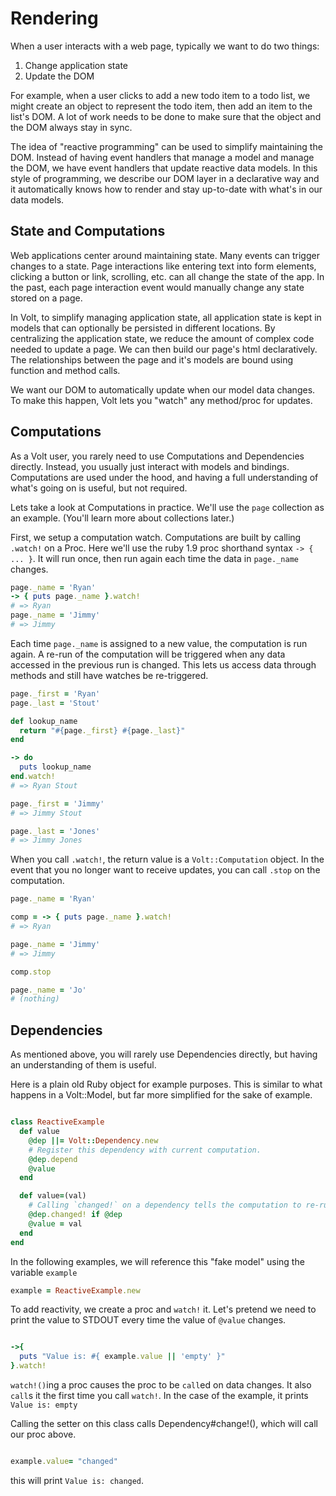 # Rendering

When a user interacts with a web page, typically we want to do two things:

1. Change application state
2. Update the DOM

For example, when a user clicks to add a new todo item to a todo list, we might create an object to represent the todo item, then add an item to the list's DOM.  A lot of work needs to be done to make sure that the object and the DOM always stay in sync.

The idea of "reactive programming" can be used to simplify maintaining the DOM.  Instead of having event handlers that manage a model and manage the DOM, we have event handlers that update reactive data models.  In this style of programming, we describe our DOM layer in a declarative way and it automatically knows how to render and stay up-to-date with what's in our data models.

## State and Computations

Web applications center around maintaining state.  Many events can trigger changes to a state.  Page interactions like entering text into form elements, clicking a button or link, scrolling, etc. can all change the state of the app.  In the past, each page interaction event would manually change any state stored on a page.

In Volt, to simplify managing application state, all application state is kept in models that can optionally be persisted in different locations.  By centralizing the application state, we reduce the amount of complex code needed to update a page.  We can then build our page's html declaratively.  The relationships between the page and it's models are bound using function and method calls.

We want our DOM to automatically update when our model data changes.  To make this happen, Volt lets you "watch" any method/proc for updates.

## Computations

As a Volt user, you rarely need to use Computations and Dependencies directly.  Instead, you usually just interact with models and bindings.  Computations are used under the hood, and having a full understanding of what's going on is useful, but not required.

Lets take a look at Computations in practice.  We'll use the ```page``` collection as an example.  (You'll learn more about collections later.)

First, we setup a computation watch.  Computations are built by calling ```.watch!``` on a Proc.  Here we'll use the ruby 1.9 proc shorthand syntax ```-> { ... }```. It will run once, then run again each time the data in ```page._name``` changes.

```ruby
page._name = 'Ryan'
-> { puts page._name }.watch!
# => Ryan
page._name = 'Jimmy'
# => Jimmy
```

Each time ```page._name``` is assigned to a new value, the computation is run again.  A re-run of the computation will be triggered when any data accessed in the previous run is changed.  This lets us access data through methods and still have watches be re-triggered.

```ruby
page._first = 'Ryan'
page._last = 'Stout'

def lookup_name
  return "#{page._first} #{page._last}"
end

-> do
  puts lookup_name
end.watch!
# => Ryan Stout

page._first = 'Jimmy'
# => Jimmy Stout

page._last = 'Jones'
# => Jimmy Jones
```

When you call ```.watch!```, the return value is a ```Volt::Computation``` object.  In the event that you no longer want to receive updates, you can call ```.stop``` on the computation.

```ruby
page._name = 'Ryan'

comp = -> { puts page._name }.watch!
# => Ryan

page._name = 'Jimmy'
# => Jimmy

comp.stop

page._name = 'Jo'
# (nothing)
```

## Dependencies

As mentioned above, you will rarely use Dependencies directly, but having an understanding of them is useful.

Here is a plain old Ruby object for example purposes. This is similar to what happens in a Volt::Model, but far more simplified for the sake of example.

```ruby

class ReactiveExample
  def value
    @dep ||= Volt::Dependency.new
    # Register this dependency with current computation.
    @dep.depend
    @value
  end

  def value=(val)
    # Calling `changed!` on a dependency tells the computation to re-run.
    @dep.changed! if @dep
    @value = val
  end
end

```

In the following examples, we will reference this "fake model" using the variable `example`

```ruby
example = ReactiveExample.new
```

To add reactivity, we create a proc and `watch!` it. Let's pretend we need to print the value to STDOUT every time the value of `@value` changes.

```ruby

->{
  puts "Value is: #{ example.value || 'empty' }"
}.watch!

```

`watch!()`ing a proc causes the proc to be `call`ed on data changes. It also `call`s it the first time you call `watch!`. In the case of the example, it prints `Value is: empty`

Calling the setter on this class calls Dependency#change!(), which will call our proc above.

```ruby

example.value= "changed"

```

this will print `Value is: changed`.
